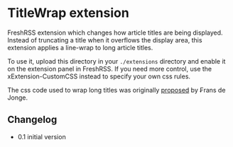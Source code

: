 # TitleWrap extension

FreshRSS extension which changes how article titles are being displayed. Instead of truncating a title when it overflows the display area,
this extension applies a line-wrap to long article titles.

To use it, upload this directory in your `./extensions` directory and enable it on the extension panel in FreshRSS. If you need more control, use the xExtension-CustomCSS instead to specify your own css rules.

The css code used to wrap long titles was originally [proposed](https://github.com/FreshRSS/FreshRSS/issues/2344) by ₣rans de Jonge.

## Changelog

- 0.1 initial version